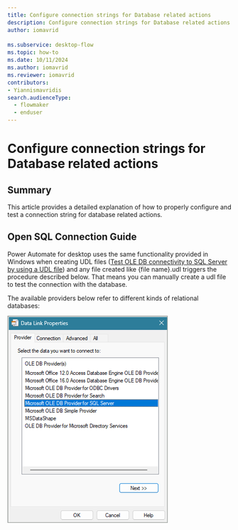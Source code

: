```yaml
---
title: Configure connection strings for Database related actions
description: Configure connection strings for Database related actions
author: iomavrid

ms.subservice: desktop-flow
ms.topic: how-to
ms.date: 10/11/2024
ms.author: iomavrid
ms.reviewer: iomavrid
contributors:
- Yiannismavridis
search.audienceType: 
  - flowmaker
  - enduser
---
```


# Configure connection strings for Database related actions

## Summary

This article provides a detailed explanation of how to properly configure and test a connection string for database related actions.

## Open SQL Connection Guide

Power Automate for desktop uses the same functionality provided in Windows when creating UDL files ([Test OLE DB connectivity to SQL Server by using a UDL file](https://learn.microsoft.com/troubleshoot/sql/database-engine/connect/test-oledb-connectivity-use-udl-file)) and any file created like {file name}.udl triggers the procedure described below. That means you can manually create a udl file to test the connection with the database.

The available providers below refer to different kinds of relational databases:
 
![Screenshot of available providers.](media/configure-connection-strings-for-database-related-actions/available-providers.png)
